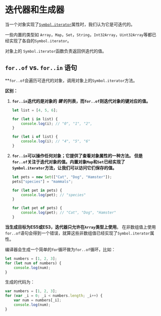 # 迭代器和生成器

当一个对象实现了[`Symbol.iterator`](https://www.tslang.cn/docs/handbook/symbols.html#symboliterator)属性时，我们认为它是可迭代的。 

一些内置的类型如 `Array`，`Map`，`Set`，`String`，`Int32Array`，`Uint32Array`等都已经实现了各自的`Symbol.iterator`。 

对象上的 `Symbol.iterator`函数负责返回供迭代的值。

## `for..of` vs. `for..in` 语句

**`for..of`会遍历可迭代的对象，调用对象上的`Symbol.iterator`方法。 

**区别：**

1. **`for..in`迭代的是对象的 *键* 的列表，而`for..of`则迭代对象的键对应的值。**

   ```ts
   let list = [4, 5, 6];
   
   for (let i in list) {
       console.log(i); // "0", "1", "2",
   }
   
   for (let i of list) {
       console.log(i); // "4", "5", "6"
   }
   ```

2. **`for..in`可以操作任何对象；它提供了查看对象属性的一种方法。 但是 `for..of`关注于迭代对象的值。内置对象`Map`和`Set`已经实现了`Symbol.iterator`方法，让我们可以访问它们保存的值。**

   ```ts
   let pets = new Set(["Cat", "Dog", "Hamster"]);
   pets["species"] = "mammals";
   
   for (let pet in pets) {
       console.log(pet); // "species"
   }
   
   for (let pet of pets) {
       console.log(pet); // "Cat", "Dog", "Hamster"
   }
   ```

**当生成目标为ES5或ES3，迭代器只允许在`Array`类型上使用**。 在非数组值上使用 `for..of`语句会得到一个错误，就算这些非数组值已经实现了`Symbol.iterator`属性。

编译器会生成一个简单的`for`循环做为`for..of`循环，比如：

```ts
let numbers = [1, 2, 3];
for (let num of numbers) {
    console.log(num);
}
```

生成的代码为：

```js
var numbers = [1, 2, 3];
for (var _i = 0; _i < numbers.length; _i++) {
    var num = numbers[_i];
    console.log(num);
}
```